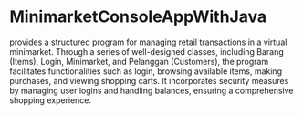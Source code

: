 # MinimarketConsoleAppWithJava

provides a structured program for managing retail transactions in a virtual minimarket. Through a series of well-designed classes, including Barang (Items), Login, Minimarket, and Pelanggan (Customers), the program facilitates functionalities such as login, browsing available items, making purchases, and viewing shopping carts. It incorporates security measures by managing user logins and handling balances, ensuring a comprehensive shopping experience.
